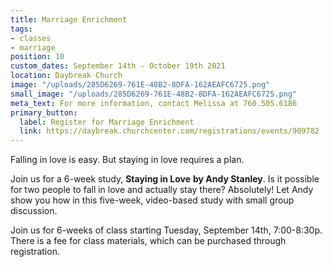 ```yaml
---
title: Marriage Enrichment
tags:
- classes
- marriage
position: 10
custom_dates: September 14th - October 19th 2021
location: Daybreak Church
image: "/uploads/285D6269-761E-48B2-8DFA-162AEAFC6725.png"
small_image: "/uploads/285D6269-761E-48B2-8DFA-162AEAFC6725.png"
meta_text: For more information, contact Melissa at 760.505.6186
primary_button:
  label: Register for Marriage Enrichment
  link: https://daybreak.churchcenter.com/registrations/events/909782
---
```


Falling in love is easy. But staying in love requires a plan.

Join us for a 6-week study, **Staying in Love** **by Andy Stanley**. Is it possible for two people to fall in love and actually stay there? Absolutely! Let Andy show you how in this five-week, video-based study with small group discussion.

Join us for 6-weeks of class starting Tuesday, September 14th, 7:00-8:30p. There is a fee for class materials, which can be purchased through registration.
